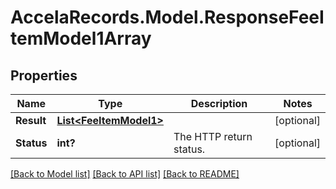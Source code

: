 # AccelaRecords.Model.ResponseFeeItemModel1Array
## Properties

Name | Type | Description | Notes
------------ | ------------- | ------------- | -------------
**Result** | [**List&lt;FeeItemModel1&gt;**](FeeItemModel1.md) |  | [optional] 
**Status** | **int?** | The HTTP return status. | [optional] 

[[Back to Model list]](../README.md#documentation-for-models) [[Back to API list]](../README.md#documentation-for-api-endpoints) [[Back to README]](../README.md)

